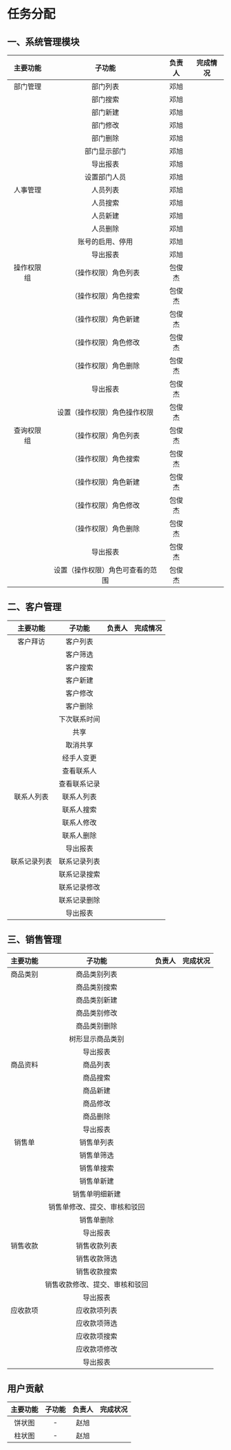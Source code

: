 # 任务分配

## 一、系统管理模块

|  主要功能  |            子功能             | 负责人 | 完成情况 |
|:---------:|:----------------------------:|:-----:|:-------:|
|  部门管理  |           部门列表            |  邓旭  |         |
|           |           部门搜索            |  邓旭  |         |
|           |           部门新建            |  邓旭  |         |
|           |           部门修改            |  邓旭  |         |
|           |           部门删除            |  邓旭  |         |
|           |          部门显示部门          |  邓旭  |         |
|           |           导出报表            |  邓旭  |         |
|           |          设置部门人员          |  邓旭  |         |
|  人事管理  |           人员列表            |  邓旭  |         |
|           |           人员搜索            |  邓旭  |         |
|           |           人员新建            |  邓旭  |         |
|           |           人员删除            |  邓旭  |         |
|           |        账号的启用、停用        |  邓旭  |         |
|           |           导出报表            |  邓旭  |         |
| 操作权限组 |      （操作权限）角色列表       | 包俊杰 |         |
|           |      （操作权限）角色搜索       | 包俊杰 |         |
|           |      （操作权限）角色新建       | 包俊杰 |         |
|           |      （操作权限）角色修改       | 包俊杰 |         |
|           |      （操作权限）角色删除       | 包俊杰 |         |
|           |           导出报表            | 包俊杰 |         |
|           |   设置（操作权限）角色操作权限   | 包俊杰 |         |
| 查询权限组 |      （操作权限）角色列表       | 包俊杰 |         |
|           |      （操作权限）角色搜索       | 包俊杰 |         |
|           |      （操作权限）角色新建       | 包俊杰 |         |
|           |      （操作权限）角色修改       | 包俊杰 |         |
|           |      （操作权限）角色删除       | 包俊杰 |         |
|           |           导出报表            | 包俊杰 |         |
|           | 设置（操作权限）角色可查看的范围 | 包俊杰 |         |

## 二、客户管理

|   主要功能   |   子功能    | 负责人 | 完成情况 |
|:-----------:|:-----------:|:-----:|:-------:|
|   客户拜访   |   客户列表   |       |         |
|             |   客户筛选   |       |         |
|             |   客户搜索   |       |         |
|             |   客户新建   |       |         |
|             |   客户修改   |       |         |
|             |   客户删除   |       |         |
|             | 下次联系时间 |       |         |
|             |    共享     |       |         |
|             |   取消共享   |       |         |
|             |  经手人变更  |       |         |
|             |  查看联系人  |       |         |
|             | 查看联系记录 |       |         |
|  联系人列表  |  联系人列表  |       |         |
|             |  联系人搜索  |       |         |
|             |  联系人修改  |       |         |
|             |  联系人删除  |       |         |
|             |   导出报表   |       |         |
| 联系记录列表 | 联系记录列表 |       |         |
|             | 联系记录搜索 |       |         |
|             | 联系记录修改 |       |         |
|             | 联系记录删除 |       |         |
|             |   导出报表   |       |         |

## 三、销售管理

| 主要功能 |           子功能            | 负责人  | 完成状况  |
|:-------:|:--------------------------:|:------:|:--------:|
| 商品类别 |         商品类别列表         |        |          |
|         |         商品类别搜索         |        |          |
|         |         商品类别新建         |        |          |
|         |         商品类别修改         |        |          |
|         |         商品类别删除         |        |          |
|         |       树形显示商品类别       |        |          |
|         |          导出报表           |        |          |
| 商品资料 |          商品列表           |        |          |
|         |          商品搜索           |        |          |
|         |          商品新建           |        |          |
|         |          商品修改           |        |          |
|         |          商品删除           |        |          |
|         |          导出报表           |        |          |
|  销售单  |         销售单列表          |        |          |
|         |         销售单筛选          |        |          |
|         |         销售单搜索          |        |          |
|         |         销售单新建          |        |          |
|         |        销售单明细新建        |        |          |
|         |  销售单修改、提交、审核和驳回  |        |          |
|         |         销售单删除          |        |          |
|         |          导出报表           |        |          |
| 销售收款 |         销售收款列表         |        |          |
|         |         销售收款筛选         |        |          |
|         |         销售收款搜索         |        |          |
|         | 销售收款修改、提交、审核和驳回 |        |          |
|         |          导出报表           |        |          |
| 应收款项 |         应收款项列表         |        |          |
|         |         应收款项筛选         |        |          |
|         |         应收款项搜索         |        |          |
|         |         应收款项修改         |        |          |
|         |          导出报表           |        |          |

## 用户贡献

| 主要功能 | 子功能 | 负责人  | 完成状况  |
|:-------:|:-----:|:------:|:--------:|
|  饼状图  |   -   |  赵旭  |          |
|  柱状图  |   -   |  赵旭  |          |
